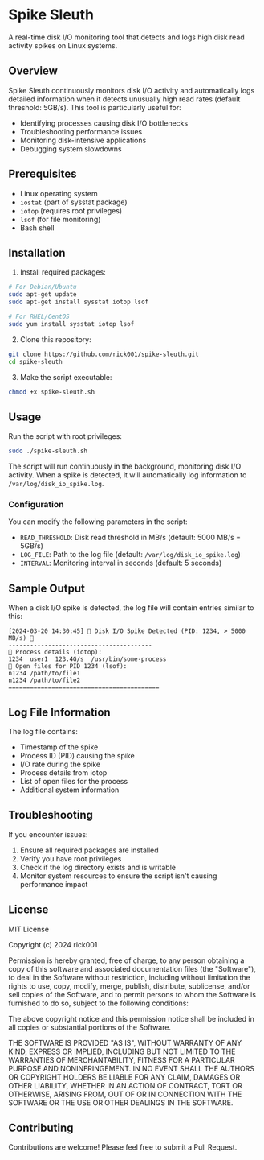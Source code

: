 # Spike Sleuth

A real-time disk I/O monitoring tool that detects and logs high disk read activity spikes on Linux systems.

## Overview

Spike Sleuth continuously monitors disk I/O activity and automatically logs detailed information when it detects unusually high read rates (default threshold: 5GB/s). This tool is particularly useful for:

- Identifying processes causing disk I/O bottlenecks
- Troubleshooting performance issues
- Monitoring disk-intensive applications
- Debugging system slowdowns

## Prerequisites

- Linux operating system
- `iostat` (part of sysstat package)
- `iotop` (requires root privileges)
- `lsof` (for file monitoring)
- Bash shell

## Installation

1. Install required packages:

```bash
# For Debian/Ubuntu
sudo apt-get update
sudo apt-get install sysstat iotop lsof

# For RHEL/CentOS
sudo yum install sysstat iotop lsof
```

2. Clone this repository:
```bash
git clone https://github.com/rick001/spike-sleuth.git
cd spike-sleuth
```

3. Make the script executable:
```bash
chmod +x spike-sleuth.sh
```

## Usage

Run the script with root privileges:

```bash
sudo ./spike-sleuth.sh
```

The script will run continuously in the background, monitoring disk I/O activity. When a spike is detected, it will automatically log information to `/var/log/disk_io_spike.log`.

### Configuration

You can modify the following parameters in the script:

- `READ_THRESHOLD`: Disk read threshold in MB/s (default: 5000 MB/s = 5GB/s)
- `LOG_FILE`: Path to the log file (default: `/var/log/disk_io_spike.log`)
- `INTERVAL`: Monitoring interval in seconds (default: 5 seconds)

## Sample Output

When a disk I/O spike is detected, the log file will contain entries similar to this:

```
[2024-03-20 14:30:45] 🚨 Disk I/O Spike Detected (PID: 1234, > 5000 MB/s) 🚨
----------------------------------------
🔹 Process details (iotop):
1234  user1  123.4G/s  /usr/bin/some-process
🔹 Open files for PID 1234 (lsof):
n1234 /path/to/file1
n1234 /path/to/file2
==========================================
```

## Log File Information

The log file contains:
- Timestamp of the spike
- Process ID (PID) causing the spike
- I/O rate during the spike
- Process details from iotop
- List of open files for the process
- Additional system information

## Troubleshooting

If you encounter issues:

1. Ensure all required packages are installed
2. Verify you have root privileges
3. Check if the log directory exists and is writable
4. Monitor system resources to ensure the script isn't causing performance impact

## License

MIT License

Copyright (c) 2024 rick001

Permission is hereby granted, free of charge, to any person obtaining a copy
of this software and associated documentation files (the "Software"), to deal
in the Software without restriction, including without limitation the rights
to use, copy, modify, merge, publish, distribute, sublicense, and/or sell
copies of the Software, and to permit persons to whom the Software is
furnished to do so, subject to the following conditions:

The above copyright notice and this permission notice shall be included in all
copies or substantial portions of the Software.

THE SOFTWARE IS PROVIDED "AS IS", WITHOUT WARRANTY OF ANY KIND, EXPRESS OR
IMPLIED, INCLUDING BUT NOT LIMITED TO THE WARRANTIES OF MERCHANTABILITY,
FITNESS FOR A PARTICULAR PURPOSE AND NONINFRINGEMENT. IN NO EVENT SHALL THE
AUTHORS OR COPYRIGHT HOLDERS BE LIABLE FOR ANY CLAIM, DAMAGES OR OTHER
LIABILITY, WHETHER IN AN ACTION OF CONTRACT, TORT OR OTHERWISE, ARISING FROM,
OUT OF OR IN CONNECTION WITH THE SOFTWARE OR THE USE OR OTHER DEALINGS IN THE
SOFTWARE.

## Contributing

Contributions are welcome! Please feel free to submit a Pull Request. 